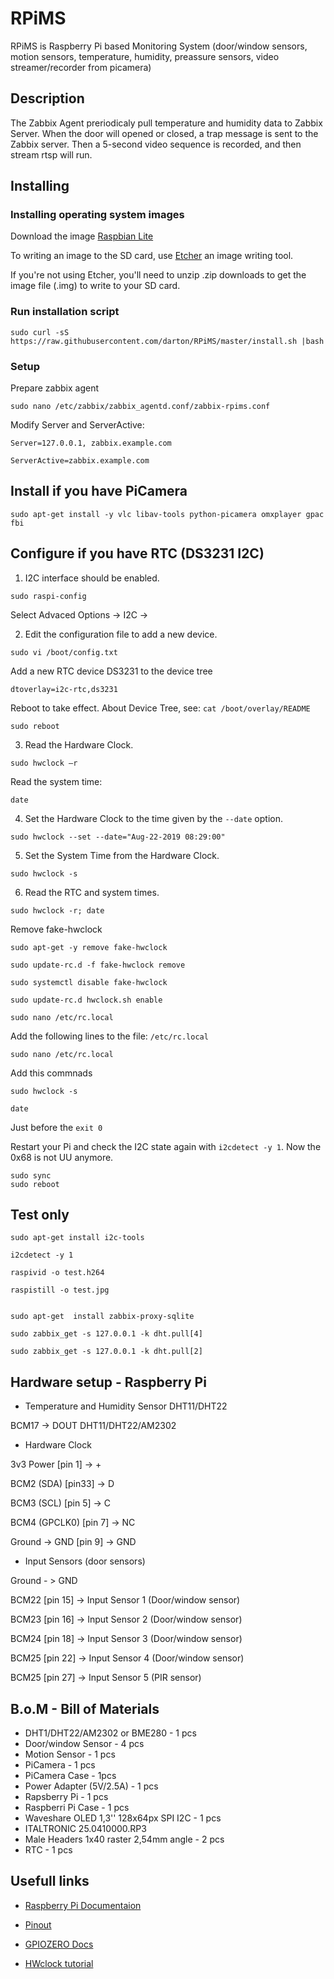 # RPiMS

RPiMS is Raspberry Pi based Monitoring System (door/window sensors, motion sensors, temperature, humidity, preassure sensors, video streamer/recorder from picamera)

## Description

The Zabbix Agent preriodicaly pull temperature and humidity data to Zabbix Server. 
When the door will opened or closed, a trap message is sent to the Zabbix server. 
Then a 5-second video sequence is recorded, and then stream rtsp will run. 

## Installing

### Installing operating system images 

Download the image [Raspbian Lite](https://downloads.raspberrypi.org/raspbian_lite_latest)

To writing an image to the SD card, use [Etcher](https://etcher.io/) an image writing tool.

If you're not using Etcher, you'll need to unzip .zip downloads to get the image file (.img) to write to your SD card.

### Run installation script
```
sudo curl -sS https://raw.githubusercontent.com/darton/RPiMS/master/install.sh |bash

```

### Setup

Prepare zabbix agent

```
sudo nano /etc/zabbix/zabbix_agentd.conf/zabbix-rpims.conf 
```

Modify Server and ServerActive:

```
Server=127.0.0.1, zabbix.example.com

ServerActive=zabbix.example.com
```

## Install if you have PiCamera

```
sudo apt-get install -y vlc libav-tools python-picamera omxplayer gpac fbi

```

## Configure if you have RTC (DS3231 I2C)

1. I2C interface should be enabled. 

```
sudo raspi-config
```
Select Advaced Options -> I2C -> <Yes> 

2. Edit the configuration file to add a new device. 

```
sudo vi /boot/config.txt
```
Add a new RTC device DS3231 to the device tree 

```
dtoverlay=i2c-rtc,ds3231
```

Reboot to take effect. About Device Tree, see: `cat /boot/overlay/README` 

```
sudo reboot
```

3. Read the Hardware Clock. 
```
sudo hwclock –r
```
Read the system time: 
```
date
```
4. Set the Hardware Clock to the time given by the `--date` option. 
```
sudo hwclock --set --date="Aug-22-2019 08:29:00"
```
5. Set the System Time from the Hardware Clock. 
```
sudo hwclock -s
```
6. Read the RTC and system times. 
```
sudo hwclock -r; date
```
Remove fake-hwclock

```
sudo apt-get -y remove fake-hwclock

sudo update-rc.d -f fake-hwclock remove

sudo systemctl disable fake-hwclock 

sudo update-rc.d hwclock.sh enable

sudo nano /etc/rc.local
```

Add the following lines to the file: `/etc/rc.local`

```
sudo nano /etc/rc.local 
```
Add this commnads
```
sudo hwclock -s

date
```
Just before the `exit 0`

Restart your Pi and check the I2C state again with `i2cdetect -y 1`. Now the 0x68 is not UU anymore. 
```
sudo sync
sudo reboot
```

## Test only

```
sudo apt-get install i2c-tools

i2cdetect -y 1

raspivid -o test.h264

raspistill -o test.jpg


sudo apt-get  install zabbix-proxy-sqlite

sudo zabbix_get -s 127.0.0.1 -k dht.pull[4]

sudo zabbix_get -s 127.0.0.1 -k dht.pull[2]
```

## Hardware setup - Raspberry Pi

 
 - Temperature and Humidity Sensor DHT11/DHT22
 
 BCM17 -> DOUT DHT11/DHT22/AM2302
 

 - Hardware Clock
 
 3v3 Power     [pin 1] -> +

BCM2 (SDA)    [pin33] -> D

BCM3 (SCL)    [pin 5] -> C

BCM4 (GPCLK0) [pin 7] -> NC

Ground -> GND [pin 9] -> GND


- Input Sensors (door sensors)

Ground - > GND

BCM22 [pin 15] -> Input Sensor 1 (Door/window sensor)

BCM23 [pin 16] -> Input Sensor 2 (Door/window sensor)

BCM24 [pin 18] -> Input Sensor 3 (Door/window sensor)

BCM25 [pin 22] -> Input Sensor 4 (Door/window sensor)

BCM25 [pin 27] -> Input Sensor 5 (PIR sensor)


## B.o.M - Bill of Materials

* DHT1/DHT22/AM2302 or BME280 - 1 pcs
* Door/window Sensor - 4 pcs
* Motion Sensor - 1 pcs
* PiCamera - 1 pcs
* PiCamera Case - 1pcs
* Power Adapter (5V/2.5A) - 1 pcs
* Rapsberry Pi - 1 pcs
* Raspberri Pi Case - 1 pcs
* Waveshare OLED 1,3'' 128x64px SPI I2C - 1 pcs 
* ITALTRONIC 25.0410000.RP3 
* Male Headers 1x40 raster 2,54mm angle - 2 pcs
* RTC - 1 pcs


## Usefull links

* [Raspberry Pi Documentaion](https://www.raspberrypi.org/documentation/hardware/raspberrypi/README.md)

* [Pinout](https://pinout.xyz/pinout/pin5_gpio3#)

* [GPIOZERO Docs](https://gpiozero.readthedocs.io/en/stable/)

* [HWclock tutorial](https://thepihut.com/blogs/raspberry-pi-tutorials/17209332-adding-a-real-time-clock-to-your-raspberry-pi)

